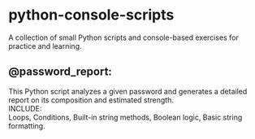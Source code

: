 # python-console-scripts
A collection of small Python scripts and console-based exercises for practice and learning.

## @password_report:  
This Python script analyzes a given password and generates a detailed report on its composition and estimated strength.  
INCLUDE:  
      Loops,
      Conditions,
      Built-in string methods,
      Boolean logic,
      Basic string formatting.

